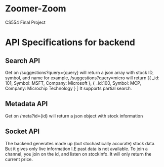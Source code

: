 # Zoomer-Zoom
CS554 Final Project

# API Specifications for backend
## Search API
Get on /suggestions?query={query} will return a json array with stock ID, symbol, and name
for example,
/suggestions?query=micro will return
[{
    _id: 101,
    Symbol: MSFT,
    Company: Microsoft
},
{
    _id:100,
    Symbol: MCP,
    Company: Microchip Technology
}
]
It supports partial search.
## Metadata API
Get on /meta?id={id} will return a json object with stock information
## Socket API
The backend generates made up (but stochastically accurate) stock data. But it gives only live information I.E past data is not available.
To join a channel, you join on the id, and listen on stockInfo. It will only return the current price.
